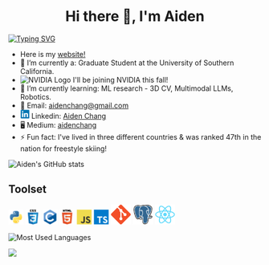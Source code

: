 <h1 align="center">Hi there 👋, I'm Aiden</h1>

[![Typing SVG](https://readme-typing-svg.demolab.com?font=Fira+Code&pause=1000&multiline=true&random=false&width=435&lines=AI%2FML+Engineer)](https://git.io/typing-svg)

- Here is my [website!](https://www.aidenwchang.com/)
- 🔭 I’m currently a: Graduate Student at the University of Southern California.
- <img src="https://github.com/user-attachments/assets/a9bbd643-4fd9-4e55-9852-bb6afbc8eaa8" alt="NVIDIA Logo" width="18" height="18"/> I'll be joining NVIDIA this fall!
- 🌱 I’m currently learning: ML research - 3D CV, Multimodal LLMs, Robotics.
- 📧 Email: [aidenchang@gmail.com](mailto:aidenchang@gmail.com)
- <a href="https://www.linkedin.com/in/aiden-chang-97438019b/" target="_blank"><img src="https://raw.githubusercontent.com/devicons/devicon/master/icons/linkedin/linkedin-original.svg" alt="linkedin" width="18" height="18"/></a> Linkedin: [Aiden Chang](https://www.linkedin.com/in/aiden-chang-97438019b/)
- 🖥️ Medium: [aidenchang](https://medium.com/@aidenchang) 
- ⚡ Fun fact: I've lived in three different countries & was ranked 47th in the nation for freestyle skiing!

![Aiden's GitHub stats](https://github-readme-stats.vercel.app/api?username=aiden200&theme=dark)

## Toolset

<a href="https://www.python.org" target="_blank"><img src="https://raw.githubusercontent.com/devicons/devicon/master/icons/python/python-original.svg" alt="python" width="30" height="30"/></a>
<a href="https://www.w3schools.com/css/" target="_blank"><img src="https://raw.githubusercontent.com/devicons/devicon/master/icons/css3/css3-original-wordmark.svg" alt="css3" width="30" height="30"/></a>
<a href="https://www.cprogramming.com/" target="_blank"><img src="https://raw.githubusercontent.com/devicons/devicon/master/icons/c/c-original.svg" alt="c" width="30" height="30"/></a>
<a href="https://www.w3.org/html/" target="_blank"><img src="https://raw.githubusercontent.com/devicons/devicon/master/icons/html5/html5-original-wordmark.svg" alt="html5" width="30" height="30"/></a>
<a href="https://developer.mozilla.org/en-US/docs/Web/JavaScript" target="_blank"><img src="https://raw.githubusercontent.com/devicons/devicon/master/icons/javascript/javascript-original.svg" alt="javascript" width="30" height="30"/></a>
<a href="https://www.typescriptlang.org/" target="_blank"><img src="https://raw.githubusercontent.com/devicons/devicon/master/icons/typescript/typescript-original.svg" alt="typescript" width="30" height="30"/></a>
<a href=""><img src="https://github.com/devicons/devicon/blob/v2.13.0/icons/git/git-original.svg" width="40" height="40"/></a>
<a href=""><img src="https://github.com/devicons/devicon/blob/v2.13.0/icons/postgresql/postgresql-original.svg" width="40" height="40"/></a>
<a href=""><img src="https://github.com/devicons/devicon/blob/v2.13.0/icons/react/react-original.svg" width="40" height="40"/></a>

![Most Used Languages](https://github-readme-stats.vercel.app/api/top-langs/?username=aiden200&layout=compact&theme=onedark&count_private=true)

![](https://komarev.com/ghpvc/?username=aiden200)



<!--[![Aiden's GitHub stats](https://github-readme-stats.vercel.app/api?username=aiden200)](https://github.com/anuraghazra/github-readme-stats)-->
